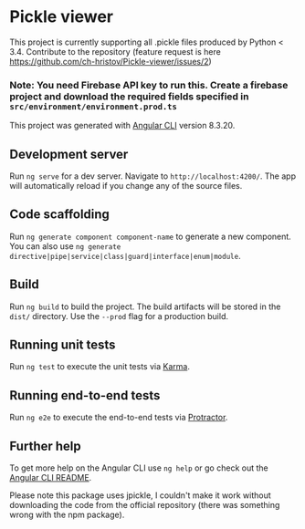 # Pickle viewer 

This project is currently supporting all .pickle files produced by Python < 3.4. Contribute to the repository (feature request is  here https://github.com/ch-hristov/Pickle-viewer/issues/2)


### Note: You need Firebase API key to run this. Create a firebase project and download the required fields specified in `src/environment/environment.prod.ts`



This project was generated with [Angular CLI](https://github.com/angular/angular-cli) version 8.3.20.

## Development server

Run `ng serve` for a dev server. Navigate to `http://localhost:4200/`. The app will automatically reload if you change any of the source files.

## Code scaffolding

Run `ng generate component component-name` to generate a new component. You can also use `ng generate directive|pipe|service|class|guard|interface|enum|module`.

## Build

Run `ng build` to build the project. The build artifacts will be stored in the `dist/` directory. Use the `--prod` flag for a production build.

## Running unit tests

Run `ng test` to execute the unit tests via [Karma](https://karma-runner.github.io).

## Running end-to-end tests

Run `ng e2e` to execute the end-to-end tests via [Protractor](http://www.protractortest.org/).

## Further help

To get more help on the Angular CLI use `ng help` or go check out the [Angular CLI README](https://github.com/angular/angular-cli/blob/master/README.md).


Please note this package uses jpickle, I couldn't make it work without downloading the code from the official repository (there was something wrong with the npm package).
